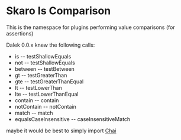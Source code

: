 # Skaro Is Comparison

This is the namespace for plugins performing value comparisons (for assertions)

Dalek 0.0.x knew the following calls:

* is -- testShallowEquals
* not -- testShallowEquals
* between -- testBetween
* gt -- testGreaterThan
* gte -- testGreaterThanEqual
* lt -- testLowerThan
* lte -- testLowerThanEqual
* contain -- contain
* notContain -- notContain
* match -- match
* equalsCaseInsensitive -- caseInsensitiveMatch

maybe it would be best to simply import [Chai](http://chaijs.com/api/assert/)